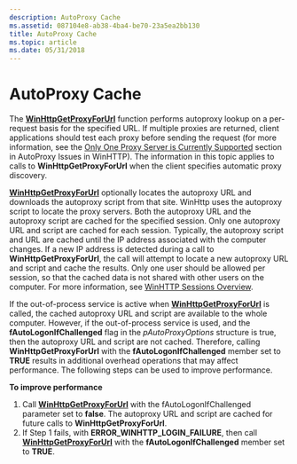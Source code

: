 ```yaml
---
description: AutoProxy Cache
ms.assetid: 087104e8-ab38-4ba4-be70-23a5ea2bb130
title: AutoProxy Cache
ms.topic: article
ms.date: 05/31/2018
---
```


# AutoProxy Cache

The [**WinHttpGetProxyForUrl**](/windows/desktop/api/Winhttp/nf-winhttp-winhttpgetproxyforurl) function performs autoproxy lookup on a per-request basis for the specified URL. If multiple proxies are returned, client applications should test each proxy before sending the request (for more information, see the [Only One Proxy Server is Currently Supported](autoproxy-issues-in-winhttp.md) section in AutoProxy Issues in WinHTTP). The information in this topic applies to calls to **WinHttpGetProxyForUrl** when the client specifies automatic proxy discovery.

[**WinHttpGetProxyForUrl**](/windows/desktop/api/Winhttp/nf-winhttp-winhttpgetproxyforurl) optionally locates the autoproxy URL and downloads the autoproxy script from that site. WinHttp uses the autoproxy script to locate the proxy servers. Both the autoproxy URL and the autoproxy script are cached for the specified session. Only one autoproxy URL and script are cached for each session. Typically, the autoproxy script and URL are cached until the IP address associated with the computer changes. If a new IP address is detected during a call to **WinHttpGetProxyForUrl**, the call will attempt to locate a new autoproxy URL and script and cache the results. Only one user should be allowed per session, so that the cached data is not shared with other users on the computer. For more information, see [WinHTTP Sessions Overview](winhttp-sessions-overview.md).

If the out-of-process service is active when [**WinHttpGetProxyForUrl**](/windows/desktop/api/Winhttp/nf-winhttp-winhttpgetproxyforurl) is called, the cached autoproxy URL and script are available to the whole computer. However, if the out-of-process service is used, and the **fAutoLogonIfChallenged** flag in the *pAutoProxyOptions* structure is true, then the autoproxy URL and script are not cached. Therefore, calling **WinHttpGetProxyForUrl** with the **fAutoLogonIfChallenged** member set to **TRUE** results in additional overhead operations that may affect performance. The following steps can be used to improve performance.

**To improve performance**

1.  Call [**WinHttpGetProxyForUrl**](/windows/desktop/api/Winhttp/nf-winhttp-winhttpgetproxyforurl) with the fAutoLogonIfChallenged parameter set to **false**. The autoproxy URL and script are cached for future calls to **WinHttpGetProxyForUrl**.
2.  If Step 1 fails, with **ERROR\_WINHTTP\_LOGIN\_FAILURE**, then call [**WinHttpGetProxyForUrl**](/windows/desktop/api/Winhttp/nf-winhttp-winhttpgetproxyforurl) with the **fAutoLogonIfChallenged** member set to **TRUE**.

 

 



